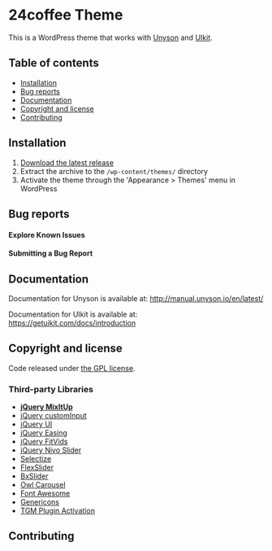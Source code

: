 # 24coffee Theme

This is a WordPress theme that works with [Unyson](http://unyson.io/) and [UIkit](https://getuikit.com/).

## Table of contents

* [Installation](#installation)
* [Bug reports](#bug-reports)
* [Documentation](#documentation)
* [Copyright and license](#copyright-and-license)
* [Contributing](#contributing)

## Installation

1. [Download the latest release](https://github.com/gabyferman/24coffee-theme/releases/latest)
2. Extract the archive to the `/wp-content/themes/` directory
3. Activate the theme through the 'Appearance > Themes' menu in WordPress

## Bug reports

#### Explore Known Issues

#### Submitting a Bug Report

## Documentation

Documentation for Unyson is available at: http://manual.unyson.io/en/latest/

Documentation for UIkit is available at: https://getuikit.com/docs/introduction

## Copyright and license

Code released under [the GPL license](https://github.com/gabyferman/24coffee-theme/blob/master/LICENSE).

### Third-party Libraries

* **[jQuery MixItUp](https://github.com/patrickkunka/mixitup/blob/master/LICENSE.md)**
* [jQuery customInput](https://github.com/filamentgroup/jQuery-Custom-Input/blob/master/license.txt)
* [jQuery UI](https://github.com/jquery/jquery-ui/blob/master/LICENSE.txt)
* [jQuery Easing](https://github.com/gdsmith/jquery.easing/blob/master/LICENSE)
* [jQuery FitVids](https://github.com/davatron5000/FitVids.js/blob/master/jquery.fitvids.js)
* [jQuery Nivo Slider](https://github.com/gilbitron/Nivo-Slider/blob/master/license.txt)
* [Selectize](https://github.com/brianreavis/selectize.js/blob/master/LICENSE)
* [FlexSlider](https://raw.githubusercontent.com/woothemes/FlexSlider/master/LICENSE.md)
* [BxSlider](https://github.com/stevenwanderski/bxslider-4/blob/master/LICENSE.md)
* [Owl Carousel](https://github.com/OwlFonk/OwlCarousel/blob/master/LICENSE)
* [Font Awesome](http://fontawesome.io/license)
* [Genericons](https://github.com/Automattic/Genericons/blob/master/LICENSE.txt)
* [TGM Plugin Activation](http://tgmpluginactivation.com/#license)

## Contributing
